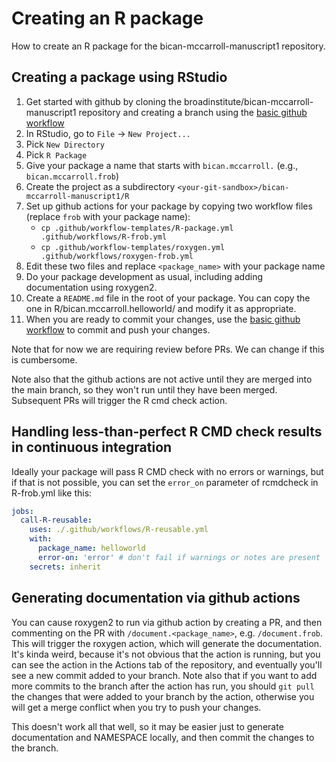 # Creating an R package
How to create an R package for the bican-mccarroll-manuscript1 repository.

## Creating a package using RStudio

1. Get started with github by cloning the broadinstitute/bican-mccarroll-manuscript1 repository and creating a branch using the [basic github workflow](https://docs.google.com/document/d/1A5T8ZVhNxP0GCQmmo1R8qaPPXah9cvSLI96U3TZdYos/edit?tab=t.0) 
1. In RStudio, go to `File` -> `New Project...`
1. Pick `New Directory`
1. Pick `R Package`
1. Give your package a name that starts with `bican.mccarroll.` (e.g., `bican.mccarroll.frob`)
1. Create the project as a subdirectory `<your-git-sandbox>/bican-mccarroll-manuscript1/R`
1. Set up github actions for your package by copying two workflow files (replace `frob` with your package name):
   - `cp .github/workflow-templates/R-package.yml .github/workflows/R-frob.yml`
   - `cp .github/workflow-templates/roxygen.yml .github/workflows/roxygen-frob.yml`
1. Edit these two files and replace `<package_name>` with your package name
1. Do your package development as usual, including adding documentation using roxygen2.
1. Create a `README.md` file in the root of your package.  You can copy the one in R/bican.mccarroll.helloworld/ and modify it as appropriate.
1. When you are ready to commit your changes, use the [basic github workflow](https://docs.google.com/document/d/1A5T8ZVhNxP0GCQmmo1R8qaPPXah9cvSLI96U3TZdYos/edit?tab=t.0) to commit and push your changes.

Note that for now we are requiring review before PRs.  We can change if this is cumbersome.

Note also that the github actions are not active until they are merged into the main branch, so they won't run 
until they have been merged.  Subsequent PRs will trigger the R cmd check action.

## Handling less-than-perfect R CMD check results in continuous integration
Ideally your package will pass R CMD check with no errors or warnings, but if that is not possible,
you can set the `error_on` parameter of rcmdcheck in R-frob.yml like this:
```yaml
jobs:
  call-R-reusable:
    uses: ./.github/workflows/R-reusable.yml
    with:
      package_name: helloworld
      error-on: 'error' # don't fail if warnings or notes are present
    secrets: inherit
```

## Generating documentation via github actions
You can cause roxygen2 to run via github action by creating a PR, and then commenting on the PR
with `/document.<package_name>`, e.g. `/document.frob`.  This will trigger the roxygen action, which will generate the 
documentation.  It's kinda weird, because it's not obvious that the action is running, but
you can see the action in the Actions tab of the repository, and eventually you'll see a new commit added to your branch.
Note also that if you want to add more commits to the branch after the action has run, you should `git pull` the
changes that were added to your branch by the action, otherwise you will get a merge conflict
when you try to push your changes.

This doesn't work all that well, so it may be easier just to generate documentation and NAMESPACE
locally, and then commit the changes to the branch.  